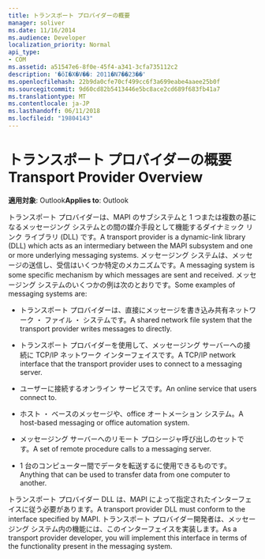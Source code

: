 ```yaml
---
title: トランスポート プロバイダーの概要
manager: soliver
ms.date: 11/16/2014
ms.audience: Developer
localization_priority: Normal
api_type:
- COM
ms.assetid: a51547e6-8f0e-45f4-a341-3cfa735112c2
description: '�ŏI�X�V��: 2011�N7��23��'
ms.openlocfilehash: 22b9da0cfe70cf499cc6f3a699eabe4aaee25b0f
ms.sourcegitcommit: 9d60cd82b5413446e5bc8ace2cd689f683fb41a7
ms.translationtype: MT
ms.contentlocale: ja-JP
ms.lasthandoff: 06/11/2018
ms.locfileid: "19804143"
---
```

# <a name="transport-provider-overview"></a><span data-ttu-id="4daed-103">トランスポート プロバイダーの概要</span><span class="sxs-lookup"><span data-stu-id="4daed-103">Transport Provider Overview</span></span>

  
  
<span data-ttu-id="4daed-104">**適用対象**: Outlook</span><span class="sxs-lookup"><span data-stu-id="4daed-104">**Applies to**: Outlook</span></span> 
  
<span data-ttu-id="4daed-105">トランスポート プロバイダーは、MAPI のサブシステムと 1 つまたは複数の基になるメッセージング システムとの間の媒介手段として機能するダイナミック リンク ライブラリ (DLL) です。</span><span class="sxs-lookup"><span data-stu-id="4daed-105">A transport provider is a dynamic-link library (DLL) which acts as an intermediary between the MAPI subsystem and one or more underlying messaging systems.</span></span> <span data-ttu-id="4daed-106">メッセージング システムは、メッセージの送信し、受信はいくつか特定のメカニズムです。</span><span class="sxs-lookup"><span data-stu-id="4daed-106">A messaging system is some specific mechanism by which messages are sent and received.</span></span> <span data-ttu-id="4daed-107">メッセージング システムのいくつかの例は次のとおりです。</span><span class="sxs-lookup"><span data-stu-id="4daed-107">Some examples of messaging systems are:</span></span>
  
- <span data-ttu-id="4daed-108">トランスポート プロバイダーは、直接にメッセージを書き込み共有ネットワーク ・ ファイル ・ システムです。</span><span class="sxs-lookup"><span data-stu-id="4daed-108">A shared network file system that the transport provider writes messages to directly.</span></span>
    
- <span data-ttu-id="4daed-109">トランスポート プロバイダーを使用して、メッセージング サーバーへの接続に TCP/IP ネットワーク インターフェイスです。</span><span class="sxs-lookup"><span data-stu-id="4daed-109">A TCP/IP network interface that the transport provider uses to connect to a messaging server.</span></span>
    
- <span data-ttu-id="4daed-110">ユーザーに接続するオンライン サービスです。</span><span class="sxs-lookup"><span data-stu-id="4daed-110">An online service that users connect to.</span></span>
    
- <span data-ttu-id="4daed-111">ホスト ・ ベースのメッセージや、office オートメーション システム。</span><span class="sxs-lookup"><span data-stu-id="4daed-111">A host-based messaging or office automation system.</span></span>
    
- <span data-ttu-id="4daed-112">メッセージング サーバーへのリモート プロシージャ呼び出しのセットです。</span><span class="sxs-lookup"><span data-stu-id="4daed-112">A set of remote procedure calls to a messaging server.</span></span>
    
- <span data-ttu-id="4daed-113">1 台のコンピューター間でデータを転送するに使用できるものです。</span><span class="sxs-lookup"><span data-stu-id="4daed-113">Anything that can be used to transfer data from one computer to another.</span></span>
    
<span data-ttu-id="4daed-114">トランスポート プロバイダー DLL は、MAPI によって指定されたインターフェイスに従う必要があります。</span><span class="sxs-lookup"><span data-stu-id="4daed-114">A transport provider DLL must conform to the interface specified by MAPI.</span></span> <span data-ttu-id="4daed-115">トランスポート プロバイダー開発者は、メッセージング システム内の機能には、このインターフェイスを実装します。</span><span class="sxs-lookup"><span data-stu-id="4daed-115">As a transport provider developer, you will implement this interface in terms of the functionality present in the messaging system.</span></span>
  

